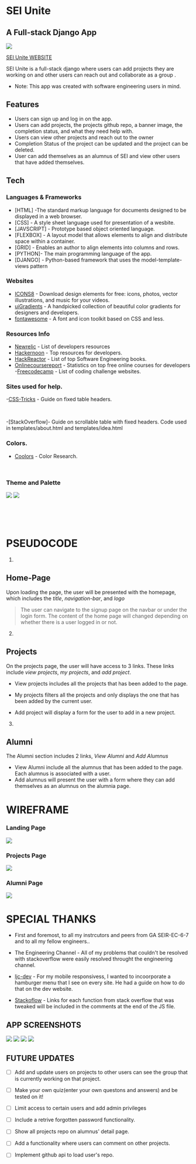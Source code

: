 # SEI Unite
## A Full-stack Django App


![](Images/logowf.jpg)

[SEI Unite WEBSITE](https://sei-unite.herokuapp.com/)

SEI Unite is a full-stack django where users can add projects they are working on and other users can reach out and collaborate as a group . 

- Note: This app was created with software engineering users in mind.


## Features

- Users can sign up and log in on the app.
- Users can add projects, the projects github repo, a banner image, the completion status, and what they need help with.
- Users can view other projects and reach out to the owner
- Completion Status of the project can be updated and the project can be deleted.
- User can add themselves as an alumnus of SEI and view other users that have added themselves.

## Tech

### Languages & Frameworks

- [HTML] -The standard markup language for documents designed to be displayed in a web browser. 
- [CSS] - A style sheet language used for presentation of a wesbite.
- [JAVSCRIPT] - Prototype based object oriented language.
- [FLEXBOX] -  A layout model that allows elements to align and distribute space within a container. 
- [GRID] - Enables an author to align elements into columns and rows.
- [PYTHON]- The main programming language of the app.
- [DJANGO] - Python-based framework that uses the model-template-views pattern

### Websites
- [ICONS8](https://icons8.com/) - Download design elements for free: icons, photos, vector illustrations, and music for your videos.
- [uiGradients](https://uigradients.com/#Venice) - A handpicked collection of beautiful color gradients for designers and developers​.
- [fontawesome](https://fontawesome.com) - A font and icon toolkit based on CSS and less.

### Resources Info
- [Newrelic](https://newrelic.com/blog/nerd-life/developer-resources-roundup) - List of developers resources
- [Hackernoon](https://hackernoon.com/top-resources-for-software-engineers-how-a-new-grad-can-find-a-job-fvhr3yjz) - Top resources for developers.
- [HackReactor](https://www.hackreactor.com/blog/7-books-software-engineers-need-to-read-to-get-ahead) - List of top Software Engineering books.
- [Onlinecoursereport](https://www.onlinecoursereport.com/free/software-development/) - Statistics on top free online courses for developers
-[Freecodecamp](https://www.freecodecamp.org/news/the-10-most-popular-coding-challenge-websites-of-2016-fb8a5672d22f/) - List of coding challenge websites.

### Sites used for help.
-[CSS-Tricks](https://css-tricks.com/position-sticky-and-table-headers/) - Guide on fixed table headers.

<br>


-[StackOverflow]- Guide on scrollable table with fixed headers. Code used in templates/about.html and templates/idea.html



### Colors.
- [Coolors](https://www.coolors.co/) - Color Research. 
<br>

### Theme and Palette

![](main_app/static/img/palette1.jpg)
![](main_app/static/img/color-palette1.jpg)


<br> <br>
<br>



# PSEUDOCODE

1.
 ## Home-Page <br>
Upon loading the page, the user will be presented with the homepage, which includes the _title_, _navigation-bar_, and _logo_
    
>The user can navigate to the signup page on the navbar or under the login form. The content of the home page will changed depending on whether there is a user logged in or not.
2. 
## Projects <br>
On the projects page, the user will have access to 3 links. These links include _view projects_, _my projects_, and _add project_.

- View projects includes all the projects that has been added to the page.

- My projects filters all the projects and only displays the one that has been added by the current user.
- Add project will display a form for the user to add in a new project. 




3.

 ## Alumni <br>
The Alumni section includes 2 links, _View Alumni_ and _Add Alumnus_

- View Alumni include all the alumnus that has been added to the page. Each alumnus is associated with a user.
- Add alumnus will present the user with a form where they can add themselves as an alumnus on the alumnia page.
    



 # WIREFRAME
### Landing Page
![](main_app/static/img/landingpage.png)

### Projects Page
![](main_app/static/img/projectspage.png)

### Alumni Page
![](main_app/static/img/alumnipage.png)




# SPECIAL THANKS
- First and foremost, to all my instrcutors and peers from GA SEIR-EC-6-7 and to all my fellow engineers..

- The Engineering Channel - All of my problems that couldn't be resolved with stackoverflow were easily resolved throught the engineering channel.

- [ljc-dev](https://dev.to/ljcdev/easy-hamburger-menu-with-js-2do0) - For my mobile responsivess, I wanted to incoorporate a hamburger menu that I see on every site. He had a guide on how to do that on the dev website. 

- [Stackoflow](www.stackoverflow.com) - Links for each function from stack overflow that was tweaked will be included in the comments at the end of the JS file.

## APP SCREENSHOTS
![](main_app/static/img/screenshot1.png) ![](main_app/static/img/screenshot2.png)
![](main_app/static/img/screenshot3.png) ![](main_app/static/img/screenshot4.png)



## FUTURE UPDATES

- [ ] Add and update users on projects to other users can see the group that is currently working on that project.
- [ ] Make your own quiz(enter your own questons and answers) and be tested on it!
- [ ] Limit access to certain users and add admin privileges 
- [ ] Include a retrive forgotten password functionality.
- [ ] Show all projects repo on alumnus' detail page.
- [ ] Add a functionality where users can comment on other projects.
- [ ] Implement github api to load user's repo.






 
 
 
 
 
 
 
 
 
            